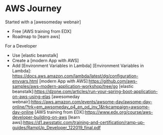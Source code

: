 # AWS Journey

Started with a [awesomeday webnair]
- Free [AWS training from EDX]
- Roadmap to [learn aws]

For a Developer 
- Use [elastic beanstalk]
- Create a [modern App with AWS]
- Add [Environment Variables in Lambda] 
[Environment Variables in Lambda]: <https://docs.aws.amazon.com/lambda/latest/dg/configuration-envvars.html>
[modern App with AWS]:<https://github.com/aws-samples/aws-modern-application-workshop/tree/go>
[elastic beanstalk]:<https://dzone.com/articles/run-your-spring-boot-application-on-aws-using-elas>
[awesomeday webnair]:<https://aws.amazon.com/events/awsome-day/awsome-day-online/?trk=em_awsomeday_q4_en_od_inv_1&trkcampaign=awsome-day-online>
[AWS training from EDX]:<https://www.edx.org/course/aws-developer-building-on-aws>
[learn aws]:<https://d1.awsstatic.com/training-and-certification/ramp-up-guides/RampUp_Developer_122019_final.pdf>
